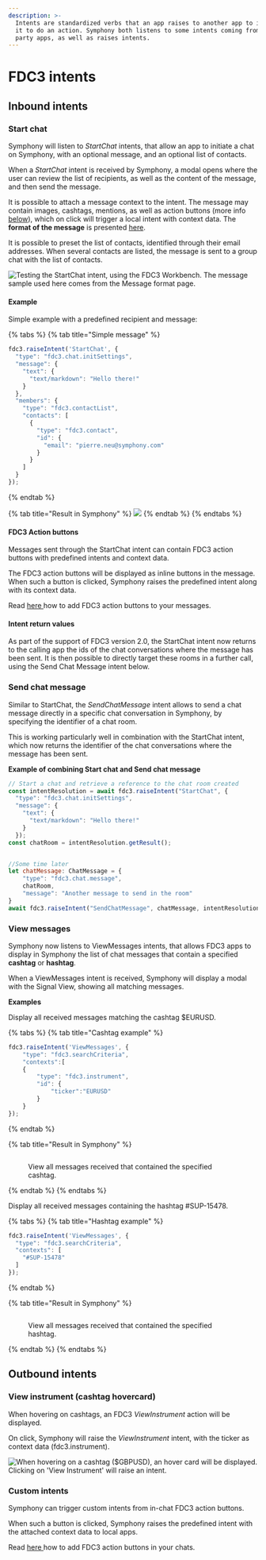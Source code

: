 ```yaml
---
description: >-
  Intents are standardized verbs that an app raises to another app to instruct
  it to do an action. Symphony both listens to some intents coming from third
  party apps, as well as raises intents.
---
```


# FDC3 intents

## Inbound intents

### Start chat

Symphony will listen to _StartChat_ intents, that allow an app to initiate a chat on Symphony, with an optional message, and an optional list of contacts.&#x20;

When a _StartChat_ intent is received by Symphony, a modal opens where the user can review the list of recipients, as well as the content of the message, and then send the message.

It is possible to attach a message context to the intent. The message may contain images, cashtags, mentions, as well as action buttons (more info [below](./#fdc3-action-buttons)), which on click will trigger a local intent with context data. The **format of the message** is presented [here](message-format.md).

It is possible to preset the list of contacts, identified through their email addresses. When several contacts are listed, the message is sent to a group chat with the list of contacts.

![Testing the StartChat intent, using the FDC3 Workbench. The message sample used here comes from the Message format page.](../../../.gitbook/assets/Animation.gif)

#### Example

Simple example with a predefined recipient and message:

{% tabs %}
{% tab title="Simple message" %}
```javascript
fdc3.raiseIntent('StartChat', {
  "type": "fdc3.chat.initSettings",
  "message": {
    "text": {
      "text/markdown": "Hello there!"
    }
  },
  "members": {
    "type": "fdc3.contactList",
    "contacts": [
      {
        "type": "fdc3.contact",
        "id": {
          "email": "pierre.neu@symphony.com"
        }
      }
    ]
  }
});
```
{% endtab %}

{% tab title="Result in Symphony" %}
![](<../../../.gitbook/assets/image (4) (1).png>)
{% endtab %}
{% endtabs %}

#### FDC3 Action buttons

Messages sent through the StartChat intent can contain FDC3 action buttons with predefined intents and context data.

The FDC3 action buttons will be displayed as inline buttons in the message. When such a button is clicked, Symphony raises the predefined intent along with its context data.&#x20;

Read [here ](message-format.md)how to add FDC3 action buttons to your messages.

#### Intent return values

As part of the support of FDC3 version 2.0, the StartChat intent now returns to the calling app the ids of the chat conversations where the message has been sent. It is then possible to directly target these rooms in a further call, using the Send Chat Message intent below.

### Send chat message

Similar to StartChat, the _SendChatMessage_ intent allows to send a chat message directly in a specific chat conversation in Symphony, by specifying the identifier of a chat room.

This is working particularly well in combination with the StartChat intent, which now returns the identifier of the chat conversations where the message has been sent.

**Example of combining Start chat and Send chat message**

```javascript
// Start a chat and retrieve a reference to the chat room created
const intentResolution = await fdc3.raiseIntent("StartChat", {
  "type": "fdc3.chat.initSettings",
  "message": {
    "text": {
      "text/markdown": "Hello there!"
    }
  });  
const chatRoom = intentResolution.getResult();


//Some time later
let chatMessage: ChatMessage = {
    "type": "fdc3.chat.message",
    chatRoom,
    "message": "Another message to send in the room"
}
await fdc3.raiseIntent("SendChatMessage", chatMessage, intentResolution.source);
```

### View messages

Symphony now listens to ViewMessages intents, that allows FDC3 apps to display in Symphony the list of chat messages that contain a specified **cashtag** or **hashtag**.

When a ViewMessages intent is received, Symphony will display a modal with the Signal View, showing all matching messages.

**Examples**

Display all received messages matching the cashtag $EURUSD.

{% tabs %}
{% tab title="Cashtag example" %}
```javascript
fdc3.raiseIntent('ViewMessages', {
    "type": "fdc3.searchCriteria",
    "contexts":[
	{
		"type": "fdc3.instrument",
		"id": {
			"ticker":"EURUSD"
		}
	}
});
```
{% endtab %}

{% tab title="Result in Symphony" %}
<figure><img src="../../../.gitbook/assets/image (6).png" alt=""><figcaption><p>View all messages received that contained the specified cashtag.</p></figcaption></figure>
{% endtab %}
{% endtabs %}

Display all received messages containing the hashtag #SUP-15478.

{% tabs %}
{% tab title="Hashtag example" %}
```javascript
fdc3.raiseIntent('ViewMessages', {
  "type": "fdc3.searchCriteria",
  "contexts": [
    "#SUP-15478"
  ]
});
```
{% endtab %}

{% tab title="Result in Symphony" %}
<figure><img src="../../../.gitbook/assets/image (5).png" alt=""><figcaption><p>View all messages received that contained the specified hashtag.</p></figcaption></figure>
{% endtab %}
{% endtabs %}

## **Outbound intents**

### **View instrument (cashtag hovercard)**&#x20;

When hovering on cashtags, an FDC3 _ViewInstrument_ action will be displayed.&#x20;

On click, Symphony will raise the _ViewInstrument_ intent, with the ticker as context data (fdc3.instrument).

![When hovering on a cashtag ($GBPUSD), an hover card will be displayed. Clicking on 'View Instrument' will raise an intent.](https://3306294353-files.gitbook.io/\~/files/v0/b/gitbook-x-prod.appspot.com/o/spaces%2FjdueX6WkTUFwlOWFEXjw%2Fuploads%2FeJ4XIKR1ODYCaQk8V4rq%2FScreenshot%202022-05-06%20170043.png?alt=media\&token=f2d680e1-88ce-405b-8dfc-f3836c184847)

### **Custom intents**

Symphony can trigger custom intents from in-chat FDC3 action buttons.&#x20;

When such a button is clicked, Symphony raises the predefined intent with the attached context data to local apps.

Read [here ](message-format.md)how to add FDC3 action buttons in your chats.
